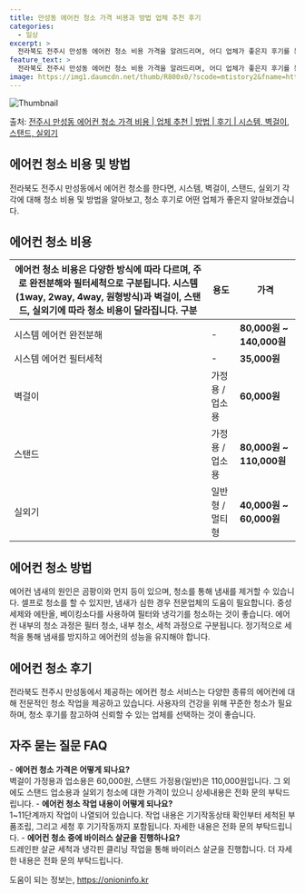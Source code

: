 ```yaml
---
title: 만성동 에어컨 청소 가격 비용과 방법 업체 추천 후기
categories:
  - 일상
excerpt: >
  전라북도 전주시 만성동 에어컨 청소 비용 가격을 알려드리며, 어디 업체가 좋은지 후기를 통해 알아보겠습니다. 현재 글에서는 시스템, 벽걸이, 스탠드, 실외기 각각에 대해 청소 비용이 나와 있으니 참고하시면 되겠습니다. 에어컨 분해 청소 방법 보기 👈 클릭셀프 에어컨 청소 방법 보기👈 클릭전주시 만성동 에어컨 청소 비용시스템에어컨 방식클리닝방식금액1way 방식에어컨 완전분해80,000원1way 방식에어컨 필터세척35,000원2way 방식에어컨 완전분해90,000원2way 방식에어컨 필터세척35,000원4way 방식에어컨 완전분해120,000원4way 방식에어컨 필터세척35,000원원형방식에어컨 완전분해140,000원원형방식에어컨 필터세척35,000원에어컨 청소 견적 샘플 보기 👈 클릭에어컨 냄새의 원인에어..
feature_text: >
  전라북도 전주시 만성동 에어컨 청소 비용 가격을 알려드리며, 어디 업체가 좋은지 후기를 통해 알아보겠습니다. 현재 글에서는 시스템, 벽걸이, 스탠드, 실외기 각각에 대해 청소 비용이 나와 있으니 참고하시면 되겠습니다. 에어컨 분해 청소 방법 보기 👈 클릭셀프 에어컨 청소 방법 보기👈 클릭전주시 만성동 에어컨 청소 비용시스템에어컨 방식클리닝방식금액1way 방식에어컨 완전분해80,000원1way 방식에어컨 필터세척35,000원2way 방식에어컨 완전분해90,000원2way 방식에어컨 필터세척35,000원4way 방식에어컨 완전분해120,000원4way 방식에어컨 필터세척35,000원원형방식에어컨 완전분해140,000원원형방식에어컨 필터세척35,000원에어컨 청소 견적 샘플 보기 👈 클릭에어컨 냄새의 원인에어..
image: https://img1.daumcdn.net/thumb/R800x0/?scode=mtistory2&fname=https%3A%2F%2Fblog.kakaocdn.net%2Fdn%2FFk19O%2FbtsHwdjXaTm%2FJLSe7dcDKJd9rg7zJAv7Pk%2Fimg.webp
---
```


![Thumbnail](https://img1.daumcdn.net/thumb/R800x0/?scode=mtistory2&fname=https%3A%2F%2Fblog.kakaocdn.net%2Fdn%2FFk19O%2FbtsHwdjXaTm%2FJLSe7dcDKJd9rg7zJAv7Pk%2Fimg.webp)

<p>출처: <a href="https://onioninfo.kr/entry/%EC%A0%84%EC%A3%BC%EC%8B%9C-%EB%A7%8C%EC%84%B1%EB%8F%99-%EC%97%90%EC%96%B4%EC%BB%A8-%EC%B2%AD%EC%86%8C-%EA%B0%80%EA%B2%A9-%EB%B9%84%EC%9A%A9-%EC%97%85%EC%B2%B4-%EC%B6%94%EC%B2%9C-%EB%B0%A9%EB%B2%95-%ED%9B%84%EA%B8%B0-%EC%8B%9C%EC%8A%A4%ED%85%9C-%EB%B2%BD%EA%B1%B8%EC%9D%B4-%EC%8A%A4%ED%83%A0%EB%93%9C-%EC%8B%A4%EC%99%B8%EA%B8%B0" rel="dofollow">전주시 만성동 에어컨 청소 가격 비용 | 업체 추천 | 방법 | 후기 | 시스템, 벽걸이, 스탠드, 실외기</a> </p>

## 에어컨 청소 비용 및 방법

전라북도 전주시 만성동에서 에어컨 청소를 한다면, 시스템, 벽걸이, 스탠드, 실외기 각각에 대해 청소 비용 및 방법을 알아보고, 청소 후기로
어떤 업체가 좋은지 알아보겠습니다.

## 에어컨 청소 비용

에어컨 청소 비용은 다양한 방식에 따라 다르며, 주로 완전분해와 필터세척으로 구분됩니다. 시스템(1way, 2way, 4way, 원형방식)과 벽걸이, 스탠드, 실외기에 따라 청소 비용이 달라집니다.  구분 | 용도 | 가격  
---|---|---  
시스템 에어컨 완전분해 | - | **80,000원 ~ 140,000원**  
시스템 에어컨 필터세척 | - | **35,000원**  
벽걸이 | 가정용 / 업소용 | **60,000원**  
스탠드 | 가정용 / 업소용 | **80,000원 ~ 110,000원**  
실외기 | 일반형 / 멀티형 | **40,000원 ~ 60,000원**  
  
## 에어컨 청소 방법

에어컨 냄새의 원인은 곰팡이와 먼지 등이 있으며, 청소를 통해 냄새를 제거할 수 있습니다. 셀프로 청소를 할 수 있지만, 냄새가 심한 경우
전문업체의 도움이 필요합니다. 중성세제와 에탄올, 베이킹소다를 사용하여 필터와 냉각기를 청소하는 것이 좋습니다. 에어컨 내부의 청소 과정은
필터 청소, 내부 청소, 세척 과정으로 구분됩니다. 정기적으로 세척을 통해 냄새를 방지하고 에어컨의 성능을 유지해야 합니다.

## 에어컨 청소 후기

전라북도 전주시 만성동에서 제공하는 에어컨 청소 서비스는 다양한 종류의 에어컨에 대해 전문적인 청소 작업을 제공하고 있습니다. 사용자의
건강을 위해 꾸준한 청소가 필요하며, 청소 후기를 참고하여 신뢰할 수 있는 업체를 선택하는 것이 좋습니다.

## 자주 묻는 질문 FAQ

\- **에어컨 청소 가격은 어떻게 되나요?**  
벽걸이 가정용과 업소용은 60,000원, 스탠드 가정용(일반)은 110,000원입니다. 그 외에도 스탠드 업소용과 실외기 청소에 대한 가격이
있으니 상세내용은 전화 문의 부탁드립니다. \- **에어컨 청소 작업 내용이 어떻게 되나요?**  
1~11단계까지 작업이 나열되어 있습니다. 작업 내용은 기기작동상태 확인부터 세척된 부품조립, 그리고 세청 후 기기작동까지 포함됩니다.
자세한 내용은 전화 문의 부탁드립니다. \- **에어컨 청소 중에 바이러스 살균을 진행하나요?**  
드레인판 살균 세척과 냉각핀 클리닝 작업을 통해 바이러스 살균을 진행합니다. 더 자세한 내용은 전화 문의 부탁드립니다.

 

도움이 되는 정보는, <a href="https://onioninfo.kr" rel="dofollow">https://onioninfo.kr</a>



